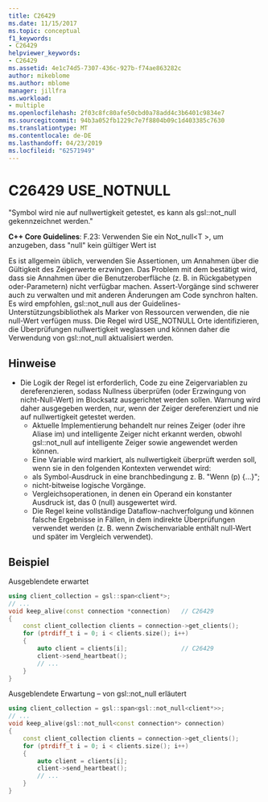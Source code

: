 ```yaml
---
title: C26429
ms.date: 11/15/2017
ms.topic: conceptual
f1_keywords:
- C26429
helpviewer_keywords:
- C26429
ms.assetid: 4e1c74d5-7307-436c-927b-f74ae863282c
author: mikeblome
ms.author: mblome
manager: jillfra
ms.workload:
- multiple
ms.openlocfilehash: 2f03c8fc80afe50cbd0a78add4c3b6401c9834e7
ms.sourcegitcommit: 94b3a052fb1229c7e7f8804b09c1d403385c7630
ms.translationtype: MT
ms.contentlocale: de-DE
ms.lasthandoff: 04/23/2019
ms.locfileid: "62571949"
---
```

# <a name="c26429-usenotnull"></a>C26429 USE_NOTNULL

"Symbol wird nie auf nullwertigkeit getestet, es kann als gsl::not_null gekennzeichnet werden."

**C++ Core Guidelines**: F.23: Verwenden Sie ein Not_null\<T >, um anzugeben, dass "null" kein gültiger Wert ist

Es ist allgemein üblich, verwenden Sie Assertionen, um Annahmen über die Gültigkeit des Zeigerwerte erzwingen. Das Problem mit dem bestätigt wird, dass sie Annahmen über die Benutzeroberfläche (z. B. in Rückgabetypen oder-Parametern) nicht verfügbar machen. Assert-Vorgänge sind schwerer auch zu verwalten und mit anderen Änderungen am Code synchron halten. Es wird empfohlen, gsl::not_null aus der Guidelines-Unterstützungsbibliothek als Marker von Ressourcen verwenden, die nie null-Wert verfügen muss. Die Regel wird USE_NOTNULL Orte identifizieren, die Überprüfungen nullwertigkeit weglassen und können daher die Verwendung von gsl::not_null aktualisiert werden.

## <a name="remarks"></a>Hinweise

- Die Logik der Regel ist erforderlich, Code zu eine Zeigervariablen zu dereferenzieren, sodass Nullness überprüfen (oder Erzwingung von nicht-Null-Wert) im Blocksatz ausgerichtet werden sollen. Warnung wird daher ausgegeben werden, nur, wenn der Zeiger dereferenziert und nie auf nullwertigkeit getestet werden.
  - Aktuelle Implementierung behandelt nur reines Zeiger (oder ihre Aliase im) und intelligente Zeiger nicht erkannt werden, obwohl gsl::not_null auf intelligente Zeiger sowie angewendet werden können.
  - Eine Variable wird markiert, als nullwertigkeit überprüft werden soll, wenn sie in den folgenden Kontexten verwendet wird:
  - als Symbol-Ausdruck in eine branchbedingung z. B. "Wenn (p) {…}";
  - nicht-bitweise logische Vorgänge.
  - Vergleichsoperationen, in denen ein Operand ein konstanter Ausdruck ist, das 0 (null) ausgewertet wird.
  - Die Regel keine vollständige Dataflow-nachverfolgung und können falsche Ergebnisse in Fällen, in dem indirekte Überprüfungen verwendet werden (z. B. wenn Zwischenvariable enthält null-Wert und später im Vergleich verwendet).

## <a name="example"></a>Beispiel

Ausgeblendete erwartet

```cpp
using client_collection = gsl::span<client*>;
// ...
void keep_alive(const connection *connection)   // C26429
{
    const client_collection clients = connection->get_clients();
    for (ptrdiff_t i = 0; i < clients.size(); i++)
    {
        auto client = clients[i];               // C26429
        client->send_heartbeat();
        // ...
    }
}
```

Ausgeblendete Erwartung – von gsl::not_null erläutert

```cpp
using client_collection = gsl::span<gsl::not_null<client*>>;
// ...
void keep_alive(gsl::not_null<const connection*> connection)
{
    const client_collection clients = connection->get_clients();
    for (ptrdiff_t i = 0; i < clients.size(); i++)
    {
        auto client = clients[i];
        client->send_heartbeat();
        // ...
    }
}
```

